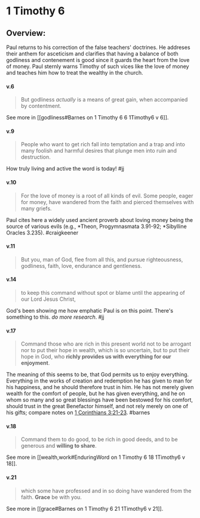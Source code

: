 # 1 Timothy 6

## Overview:
Paul returns to his correction of the false teachers' doctrines. He addreses their anthem for asceticism and clarifies that having a balance of both godliness and contenement is good since it guards the heart from the love of money. Paul sternly warns Timothy of such vices like the love of money and teaches him how to treat the wealthy in the church.


#### v.6
>But godliness *actually* is a means of great gain, when accompanied by contentment.

See more in [[godliness#Barnes on 1 Timothy 6 6 1Timothy6 v 6]].

#### v.9
>People who want to get rich fall into temptation and a trap and into many foolish and harmful desires that plunge men into ruin and destruction.

How truly living and active the word is today!
#jj 

#### v.10
>For the love of money is a root of all kinds of evil. Some people, eager for money, have wandered from the faith and pierced themselves with many griefs.

Paul cites here a widely used ancient proverb about loving money being the source of various evils (e.g., \*Theon, Progymnasmata 3.91-92; \*Sibylline Oracles 3.235).
#craigkeener 

#### v.11
>But you, man of God, flee from all this, and pursue righteousness, godliness, faith, love, endurance and gentleness.

#### v.14
>to keep this command without spot or blame until the appearing of our Lord Jesus Christ,

God's been showing me how emphatic Paul is on this point. There's something to this. *do more research*.
#jj 

#### v.17
> Command those who are rich in this present world not to be arrogant nor to put their hope in wealth, which is so uncertain, but to put their hope in God, who **richly provides us with everything for our enjoyment**.

The meaning of this seems to be, that God permits us to enjoy everything. Everything in the works of creation and redemption he has given to man for his happiness, and he should therefore trust in him. He has not merely given wealth for the comfort of people, but he has given everything, and he on whom so many and so great blessings have been bestowed for his comfort, should trust in the great Benefactor himself, and not rely merely on one of his gifts; compare notes on [1 Corinthians 3:21-23](http://biblehub.com/1_corinthians/3-21.htm).
#barnes

#### v.18
> Command them to do good, to be rich in good deeds, and to be generous and **willing to share**.

See more in [[wealth,work#EnduringWord on 1 Timothy 6 18 1Timothy6 v 18]]. 

#### v.21
> which some have professed and in so doing have wandered from the faith. **Grace** be with you.

See more in [[grace#Barnes on 1 Timothy 6 21 1Timothy6 v 21]].
